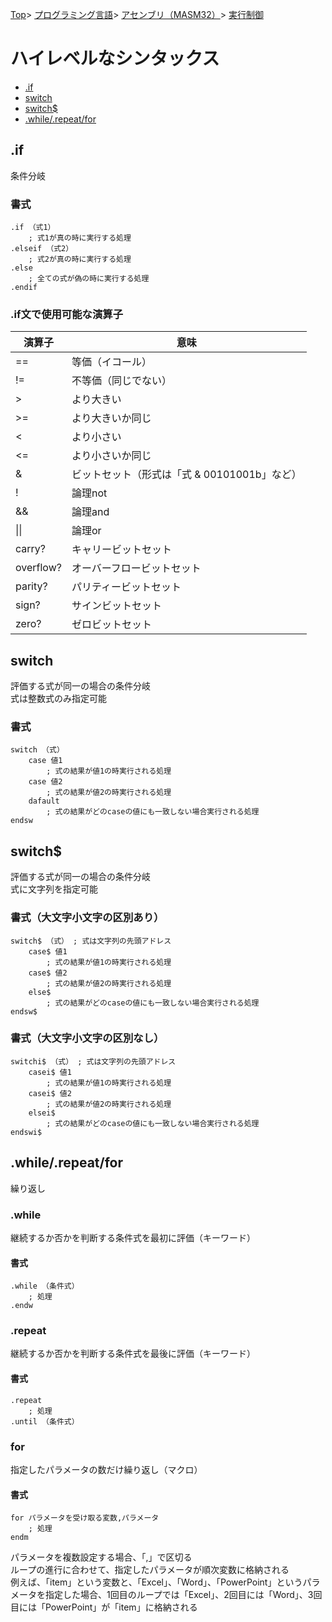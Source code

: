 [Top](../../../../index.md)\>
[プログラミング言語](../../../pgl.md)\>
[アセンブリ（MASM32）](../../language_0001.md)\>
[実行制御](../MASM32_0010.md)

# ハイレベルなシンタックス

+ [\.if](#if)
+ [switch](#switch)
+ [switch$](#switch-1)
+ [\.while/\.repeat/for](#whilerepeatfor)

## \.if

条件分岐

### 書式

    .if （式1）
        ; 式1が真の時に実行する処理
    .elseif （式2）
        ; 式2が真の時に実行する処理
    .else
        ; 全ての式が偽の時に実行する処理
    .endif

### \.if文で使用可能な演算子

|演算子|意味|
----|----
|==|等価（イコール）|
|\!=|不等価（同じでない）|
|>|より大きい|
|>=|より大きいか同じ|
|<|より小さい|
|<=|より小さいか同じ|
|&|ビットセット（形式は「式 & 00101001b」など）|
|\!|論理not|
|&&|論理and|
|\|\||論理or|
|carry?|キャリービットセット|
|overflow?|オーバーフロービットセット|
|parity?|パリティービットセット|
|sign?|サインビットセット|
|zero?|ゼロビットセット|

## switch

評価する式が同一の場合の条件分岐  
式は整数式のみ指定可能

### 書式

    switch （式）
        case 値1
            ; 式の結果が値1の時実行される処理
        case 値2
            ; 式の結果が値2の時実行される処理
        dafault
            ; 式の結果がどのcaseの値にも一致しない場合実行される処理
    endsw

## switch$

評価する式が同一の場合の条件分岐  
式に文字列を指定可能

### 書式（大文字小文字の区別あり）

    switch$ （式） ; 式は文字列の先頭アドレス
        case$ 値1
            ; 式の結果が値1の時実行される処理
        case$ 値2
            ; 式の結果が値2の時実行される処理
        else$
            ; 式の結果がどのcaseの値にも一致しない場合実行される処理
    endsw$

### 書式（大文字小文字の区別なし）

    switchi$ （式） ; 式は文字列の先頭アドレス
        casei$ 値1
            ; 式の結果が値1の時実行される処理
        casei$ 値2
            ; 式の結果が値2の時実行される処理
        elsei$
            ; 式の結果がどのcaseの値にも一致しない場合実行される処理
    endswi$

## \.while/\.repeat/for

繰り返し

### \.while

継続するか否かを判断する条件式を最初に評価（キーワード）

#### 書式

    .while （条件式）
        ; 処理
    .endw

### \.repeat

継続するか否かを判断する条件式を最後に評価（キーワード）

#### 書式

    .repeat
        ; 処理
    .until （条件式）

### for

指定したパラメータの数だけ繰り返し（マクロ）

#### 書式

    for パラメータを受け取る変数,パラメータ
        ; 処理
    endm

パラメータを複数設定する場合、「,」で区切る  
ループの進行に合わせて、指定したパラメータが順次変数に格納される  
例えば、「item」という変数と、「Excel」、「Word」、「PowerPoint」というパラメータを指定した場合、1回目のループでは「Excel」、2回目には「Word」、3回目には「PowerPoint」が「item」に格納される